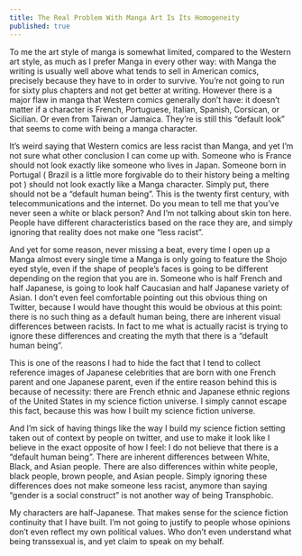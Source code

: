 ```yaml
---
title: The Real Problem With Manga Art Is Its Homogeneity
published: true
---
```

To me the art style of manga is somewhat limited, compared to the Western art style, as much as I prefer Manga in every other way: with Manga the writing is usually well above what tends to sell in American comics, precisely because they have to in order to survive. You’re not going to run for sixty plus chapters and not get better at writing. However there is a major flaw in manga that Western comics generally don’t have: it doesn’t matter if a character is French, Portuguese, Italian, Spanish, Corsican, or Sicilian. Or even from Taiwan or Jamaica. They’re is still this “default look” that seems to come with being a manga character.

It’s weird saying that Western comics are less racist than Manga, and yet I’m not sure what other conclusion I can come up with. Someone who is France should not look exactly like someone who lives in Japan. Someone born in Portugal ( Brazil is a little more forgivable do to their history being a melting pot ) should not look exactly like a Manga character. Simply put, there should not be a “default human being”. This is the twenty first century, with telecommunications and the internet. Do you mean to tell me that you’ve never seen a white or black person? And I’m not talking about skin ton here. People have different characteristics based on the race they are, and simply ignoring that reality does not make one “less racist”.

And yet for some reason, never missing a beat, every time I open up a Manga almost every single time a Manga is only going to feature the Shojo eyed style, even if the shape of people’s faces is going to be different depending on the region that you are in. Someone who is half French and half Japanese, is going to look half Caucasian and half Japanese variety of Asian. I don’t even feel comfortable pointing out this obvious thing on Twitter, because I would have thought this would be obvious at this point: there is no such thing as a default human being, there are inherent visual differences between racists. In fact to me what is actually racist is trying to ignore these differences and creating the myth that there is a “default human being”.

This is one of the reasons I had to hide the fact that I tend to collect reference images of Japanese celebrities that are born with one French parent and one Japanese parent, even if the entire reason behind this is because of necessity: there are French ethnic and Japanese ethnic regions of the United States in my science fiction universe. I simply cannot escape this fact, because this was how I built my science fiction universe.

And I’m sick of having things like the way I build my science fiction setting taken out of context by people on twitter, and use to make it look like I believe in the exact opposite of how I feel: I do not believe that there is a “default human being”. There are inherent differences between White, Black, and Asian people. There are also differences within white people, black people, brown people, and Asian people. Simply ignoring these differences does not make someone less racist, anymore than saying “gender is a social construct” is not another way of being Transphobic.

My characters are half-Japanese. That makes sense for the science fiction continuity that I have built. I’m not going to justify to people whose opinions don’t even reflect my own political values. Who don’t even understand what being transsexual is, and yet claim to speak on my behalf.
